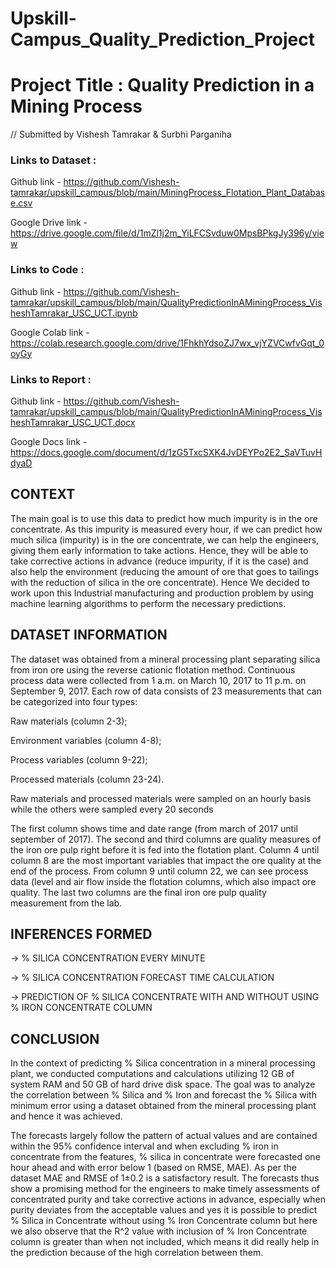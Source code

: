 # Upskill-Campus_Quality_Prediction_Project

# Project Title : Quality Prediction in a Mining Process
// Submitted by Vishesh Tamrakar & Surbhi Parganiha

### Links to Dataset :


Github link - https://github.com/Vishesh-tamrakar/upskill_campus/blob/main/MiningProcess_Flotation_Plant_Database.csv

Google Drive link - https://drive.google.com/file/d/1mZl1j2m_YiLFCSvduw0MpsBPkgJy396y/view

### Links to Code :

Github link - https://github.com/Vishesh-tamrakar/upskill_campus/blob/main/QualityPredictionInAMiningProcess_VisheshTamrakar_USC_UCT.ipynb

Google Colab link - https://colab.research.google.com/drive/1FhkhYdsoZJ7wx_vjYZVCwfvGqt_0oyGy

### Links to Report :

Github link - https://github.com/Vishesh-tamrakar/upskill_campus/blob/main/QualityPredictionInAMiningProcess_VisheshTamrakar_USC_UCT.docx

Google Docs link - https://docs.google.com/document/d/1zG5TxcSXK4JvDEYPo2E2_SaVTuvHdyaD

## CONTEXT

The main goal is to use this data to predict how much impurity is in the ore concentrate. As this impurity is measured every hour, if we can predict how much silica (impurity) is in the ore concentrate, we can help the engineers, giving them early information to take actions. Hence, they will be able to take corrective actions in advance (reduce impurity, if it is the case) and also help the environment (reducing the amount of ore that goes to tailings with the reduction of silica in the ore concentrate). Hence We decided to work upon this Industrial manufacturing and production problem by using machine learning algorithms to perform the necessary predictions.

## DATASET INFORMATION

The dataset was obtained from a mineral processing plant separating silica from iron ore using the reverse cationic flotation method. Continuous process data were collected from 1 a.m. on March 10, 2017 to 11 p.m. on September 9, 2017. Each row of data consists of 23 measurements that can be categorized into four types:

Raw materials (column 2-3);

Environment variables (column 4-8);

Process variables (column 9-22);

Processed materials (column 23-24).

Raw materials and processed materials were sampled on an hourly basis while the others were sampled every 20 seconds

The first column shows time and date range (from march of 2017 until september of 2017). The second and third columns are quality measures of the iron ore pulp right before it is fed into the flotation plant. Column 4 until column 8 are the most important variables that impact the ore quality at the end of the process. From column 9 until column 22, we can see process data (level and air flow inside the flotation columns, which also impact ore quality. The last two columns are the final iron ore pulp quality measurement from the lab.

## INFERENCES FORMED

-> % SILICA CONCENTRATION EVERY MINUTE

-> % SILICA CONCENTRATION FORECAST TIME CALCULATION

-> PREDICTION OF % SILICA CONCENTRATE WITH AND WITHOUT USING % IRON CONCENTRATE COLUMN

## CONCLUSION

In the context of predicting % Silica concentration in a mineral processing plant, we conducted computations and calculations utilizing 12 GB of system RAM and 50 GB of hard drive disk space. The goal was to analyze the correlation between % Silica and % Iron and forecast the % Silica with minimum error using a dataset obtained from the mineral processing plant and hence it was achieved. 

The forecasts largely follow the pattern of actual values and are contained within the 95% confidence interval and when excluding % iron in concentrate from the features, % silica in concentrate were forecasted one hour ahead and with error below 1 (based on RMSE, MAE). As per the dataset MAE and RMSE of 1±0.2 is a satisfactory result. The forecasts thus show a promising method for the engineers to make timely assessments of concentrated purity and take corrective actions in advance, especially when purity deviates from the acceptable values and yes it is possible to predict % Silica in Concentrate without using % Iron Concentrate column but here we also observe that the R^2 value with inclusion of % Iron Concentrate column is greater than when not included, which means it did really help in the prediction because of the high correlation between them.
